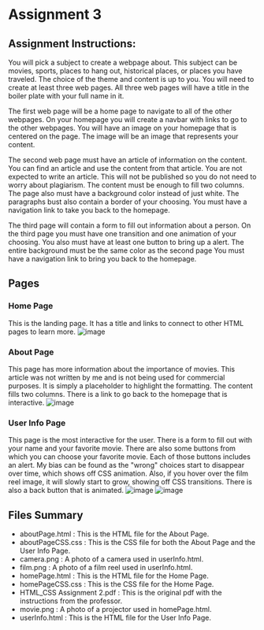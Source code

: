 # Assignment 3

## Assignment Instructions:

You will pick a subject to create a webpage about. This subject can be movies, sports, places to
hang out, historical places, or places you have traveled. The choice of the theme and content is
up to you. You will need to create at least three web pages. All three web pages will have a title
in the boiler plate with your full name in it.

The first web page will be a home page to navigate to all of the other webpages. On your
homepage you will create a navbar with links to go to the other webpages. You will have an
image on your homepage that is centered on the page. The image will be an image that
represents your content.

The second web page must have an article of information on the content. You can find an article
and use the content from that article. You are not expected to write an article. This will not be
published so you do not need to worry about plagiarism. The content must be enough to fill two
columns. The page also must have a background color instead of just white. The paragraphs
bust also contain a border of your choosing. You must have a navigation link to take you back to
the homepage.

The third page will contain a form to fill out information about a person. On the third page you
must have one transition and one animation of your choosing. You also must have at least one
button to bring up a alert. The entire background must be the same color as the second page
You must have a navigation link to bring you back to the homepage.

## Pages
### Home Page
This is the landing page. It has a title and links to connect to other HTML pages to learn more.
![image](https://github.com/stella-craig/Web-Application-Development-1/assets/112723364/15809b1d-ef85-4fe6-8a0b-ead9420cc6cf)

### About Page
This page has more information about the importance of movies. This article was not written by me and 
is not being used for commercial purposes. It is simply a placeholder to highlight the formatting. The content
fills two columns. There is a link to go back to the homepage that is interactive.
![image](https://github.com/stella-craig/Web-Application-Development-1/assets/112723364/0c4f73d7-8801-44cd-9a40-a011d219e959)

### User Info Page
This page is the most interactive for the user. There is a form to fill out with your name and your favorite movie. There 
are also some buttons from which you can choose your favorite movie. Each of those buttons includes an alert. 
My bias can be found as the "wrong" choices start to disappear over time, which shows off CSS animation. Also, if you hover over the 
film reel image, it will slowly start to grow, showing off CSS transitions. There is also a back button that is animated.
![image](https://github.com/stella-craig/Web-Application-Development-1/assets/112723364/3bff3763-53cf-4fbe-b0bb-544588d5800e)
![image](https://github.com/stella-craig/Web-Application-Development-1/assets/112723364/f912b17a-1af5-4aa2-94e0-7260d5e6c98e)




## Files Summary
+ aboutPage.html : This is the HTML file for the About Page.
+ aboutPageCSS.css : This is the CSS file for both the About Page and the User Info Page.
+ camera.png : A photo of a camera used in userInfo.html.
+ film.png : A photo of a film reel used in userInfo.html.
+ homePage.html : This is the HTML file for the Home Page.
+ homePageCSS.css : This is the CSS file for the Home Page.
+ HTML_CSS Assignment 2.pdf : This is the original pdf with the instructions from the professor.
+ movie.png : A photo of a projector used in homePage.html.
+ userInfo.html : This is the HTML file for the User Info Page.








